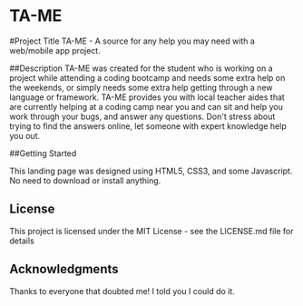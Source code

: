 # TA-ME

#Project Title
TA-ME - A source for any help you may need with a web/mobile app project. 

##Description
TA-ME was created for the student who is working on a project while attending a coding bootcamp and needs some extra help on the weekends, or simply needs some extra help getting through a new language or framework. TA-ME provides you with local teacher aides that are currently helping at a coding camp near you and can sit and help you work through your bugs, and answer any questions. Don't stress about trying to find the answers online, let someone with expert knowledge help you out.

##Getting Started

This landing page was designed using HTML5, CSS3, and some Javascript. No need to download or install anything. 

## License

This project is licensed under the MIT License - see the LICENSE.md file for details

## Acknowledgments

Thanks to everyone that doubted me! I told you I could do it. 
